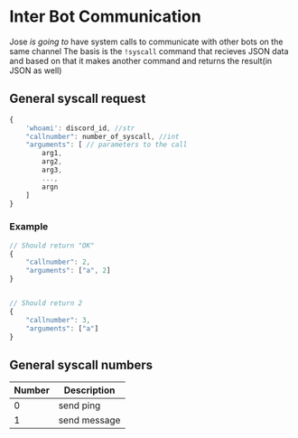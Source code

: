 Inter Bot Communication
========================

Jose *is going to* have system calls to communicate with other bots on the same channel
The basis is the `!syscall` command that recieves JSON data and based on that it makes another command and returns the result(in JSON as well)

## General syscall request

```javascript
{
    'whoami': discord_id, //str
    "callnumber": number_of_syscall, //int
    "arguments": [ // parameters to the call
        arg1,
        arg2,
        arg3,
        ...,
        argn
    ]
}
```

### Example
```javascript
// Should return "OK"
{
    "callnumber": 2,
    "arguments": ["a", 2]
}


// Should return 2
{
    "callnumber": 3,
    "arguments": ["a"]
}
```

## General syscall numbers

| Number | Description   |
| ------ | ------------- |
| 0   | send ping |
| 1   | send message      |
